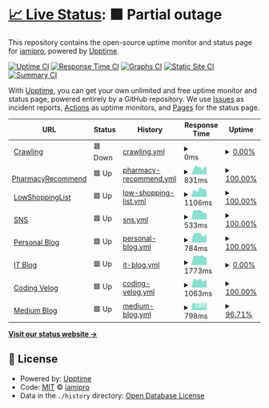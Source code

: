 # [📈 Live Status](https://demo.upptime.js.org): <!--live status--> **🟧 Partial outage**

This repository contains the open-source uptime monitor and status page for [iamipro](https://demo.upptime.js.org), powered by [Upptime](https://github.com/upptime/upptime).

[![Uptime CI](https://github.com/iamipro/monitory/workflows/Uptime%20CI/badge.svg)](https://github.com/iamipro/monitory/actions?query=workflow%3A%22Uptime+CI%22)
[![Response Time CI](https://github.com/iamipro/monitory/workflows/Response%20Time%20CI/badge.svg)](https://github.com/iamipro/monitory/actions?query=workflow%3A%22Response+Time+CI%22)
[![Graphs CI](https://github.com/iamipro/monitory/workflows/Graphs%20CI/badge.svg)](https://github.com/iamipro/monitory/actions?query=workflow%3A%22Graphs+CI%22)
[![Static Site CI](https://github.com/iamipro/monitory/workflows/Static%20Site%20CI/badge.svg)](https://github.com/iamipro/monitory/actions?query=workflow%3A%22Static+Site+CI%22)
[![Summary CI](https://github.com/iamipro/monitory/workflows/Summary%20CI/badge.svg)](https://github.com/iamipro/monitory/actions?query=workflow%3A%22Summary+CI%22)

With [Upptime](https://upptime.js.org), you can get your own unlimited and free uptime monitor and status page, powered entirely by a GitHub repository. We use [Issues](https://github.com/iamipro/monitory/issues) as incident reports, [Actions](https://github.com/iamipro/monitory/actions) as uptime monitors, and [Pages](https://demo.upptime.js.org) for the status page.

<!--start: status pages-->
<!-- This summary is generated by Upptime (https://github.com/upptime/upptime) -->
<!-- Do not edit this manually, your changes will be overwritten -->
<!-- prettier-ignore -->
| URL | Status | History | Response Time | Uptime |
| --- | ------ | ------- | ------------- | ------ |
| <img alt="" src="https://icons.duckduckgo.com/ip3/www.lmshi.site.ico" height="13"> [Crawling](http://www.lmshi.site:5000) | 🟥 Down | [crawling.yml](https://github.com/MyoungSoo7/monitory/commits/HEAD/history/crawling.yml) | <details><summary><img alt="Response time graph" src="./graphs/crawling/response-time-week.png" height="20"> 0ms</summary><br><a href="https://MyoungSoo7.github.io/monitory/history/crawling"><img alt="Response time 1485" src="https://img.shields.io/endpoint?url=https%3A%2F%2Fraw.githubusercontent.com%2FMyoungSoo7%2Fmonitory%2FHEAD%2Fapi%2Fcrawling%2Fresponse-time.json"></a><br><a href="https://MyoungSoo7.github.io/monitory/history/crawling"><img alt="24-hour response time 0" src="https://img.shields.io/endpoint?url=https%3A%2F%2Fraw.githubusercontent.com%2FMyoungSoo7%2Fmonitory%2FHEAD%2Fapi%2Fcrawling%2Fresponse-time-day.json"></a><br><a href="https://MyoungSoo7.github.io/monitory/history/crawling"><img alt="7-day response time 0" src="https://img.shields.io/endpoint?url=https%3A%2F%2Fraw.githubusercontent.com%2FMyoungSoo7%2Fmonitory%2FHEAD%2Fapi%2Fcrawling%2Fresponse-time-week.json"></a><br><a href="https://MyoungSoo7.github.io/monitory/history/crawling"><img alt="30-day response time 0" src="https://img.shields.io/endpoint?url=https%3A%2F%2Fraw.githubusercontent.com%2FMyoungSoo7%2Fmonitory%2FHEAD%2Fapi%2Fcrawling%2Fresponse-time-month.json"></a><br><a href="https://MyoungSoo7.github.io/monitory/history/crawling"><img alt="1-year response time 1500" src="https://img.shields.io/endpoint?url=https%3A%2F%2Fraw.githubusercontent.com%2FMyoungSoo7%2Fmonitory%2FHEAD%2Fapi%2Fcrawling%2Fresponse-time-year.json"></a></details> | <details><summary><a href="https://MyoungSoo7.github.io/monitory/history/crawling">0.00%</a></summary><a href="https://MyoungSoo7.github.io/monitory/history/crawling"><img alt="All-time uptime 58.87%" src="https://img.shields.io/endpoint?url=https%3A%2F%2Fraw.githubusercontent.com%2FMyoungSoo7%2Fmonitory%2FHEAD%2Fapi%2Fcrawling%2Fuptime.json"></a><br><a href="https://MyoungSoo7.github.io/monitory/history/crawling"><img alt="24-hour uptime 0.00%" src="https://img.shields.io/endpoint?url=https%3A%2F%2Fraw.githubusercontent.com%2FMyoungSoo7%2Fmonitory%2FHEAD%2Fapi%2Fcrawling%2Fuptime-day.json"></a><br><a href="https://MyoungSoo7.github.io/monitory/history/crawling"><img alt="7-day uptime 0.00%" src="https://img.shields.io/endpoint?url=https%3A%2F%2Fraw.githubusercontent.com%2FMyoungSoo7%2Fmonitory%2FHEAD%2Fapi%2Fcrawling%2Fuptime-week.json"></a><br><a href="https://MyoungSoo7.github.io/monitory/history/crawling"><img alt="30-day uptime 0.00%" src="https://img.shields.io/endpoint?url=https%3A%2F%2Fraw.githubusercontent.com%2FMyoungSoo7%2Fmonitory%2FHEAD%2Fapi%2Fcrawling%2Fuptime-month.json"></a><br><a href="https://MyoungSoo7.github.io/monitory/history/crawling"><img alt="1-year uptime 56.15%" src="https://img.shields.io/endpoint?url=https%3A%2F%2Fraw.githubusercontent.com%2FMyoungSoo7%2Fmonitory%2FHEAD%2Fapi%2Fcrawling%2Fuptime-year.json"></a></details>
| <img alt="" src="https://icons.duckduckgo.com/ip3/www.lmshi.site.ico" height="13"> [PharmacyRecommend](http://www.lmshi.site:8081) | 🟩 Up | [pharmacy-recommend.yml](https://github.com/MyoungSoo7/monitory/commits/HEAD/history/pharmacy-recommend.yml) | <details><summary><img alt="Response time graph" src="./graphs/pharmacy-recommend/response-time-week.png" height="20"> 831ms</summary><br><a href="https://MyoungSoo7.github.io/monitory/history/pharmacy-recommend"><img alt="Response time 680" src="https://img.shields.io/endpoint?url=https%3A%2F%2Fraw.githubusercontent.com%2FMyoungSoo7%2Fmonitory%2FHEAD%2Fapi%2Fpharmacy-recommend%2Fresponse-time.json"></a><br><a href="https://MyoungSoo7.github.io/monitory/history/pharmacy-recommend"><img alt="24-hour response time 850" src="https://img.shields.io/endpoint?url=https%3A%2F%2Fraw.githubusercontent.com%2FMyoungSoo7%2Fmonitory%2FHEAD%2Fapi%2Fpharmacy-recommend%2Fresponse-time-day.json"></a><br><a href="https://MyoungSoo7.github.io/monitory/history/pharmacy-recommend"><img alt="7-day response time 831" src="https://img.shields.io/endpoint?url=https%3A%2F%2Fraw.githubusercontent.com%2FMyoungSoo7%2Fmonitory%2FHEAD%2Fapi%2Fpharmacy-recommend%2Fresponse-time-week.json"></a><br><a href="https://MyoungSoo7.github.io/monitory/history/pharmacy-recommend"><img alt="30-day response time 813" src="https://img.shields.io/endpoint?url=https%3A%2F%2Fraw.githubusercontent.com%2FMyoungSoo7%2Fmonitory%2FHEAD%2Fapi%2Fpharmacy-recommend%2Fresponse-time-month.json"></a><br><a href="https://MyoungSoo7.github.io/monitory/history/pharmacy-recommend"><img alt="1-year response time 681" src="https://img.shields.io/endpoint?url=https%3A%2F%2Fraw.githubusercontent.com%2FMyoungSoo7%2Fmonitory%2FHEAD%2Fapi%2Fpharmacy-recommend%2Fresponse-time-year.json"></a></details> | <details><summary><a href="https://MyoungSoo7.github.io/monitory/history/pharmacy-recommend">100.00%</a></summary><a href="https://MyoungSoo7.github.io/monitory/history/pharmacy-recommend"><img alt="All-time uptime 60.95%" src="https://img.shields.io/endpoint?url=https%3A%2F%2Fraw.githubusercontent.com%2FMyoungSoo7%2Fmonitory%2FHEAD%2Fapi%2Fpharmacy-recommend%2Fuptime.json"></a><br><a href="https://MyoungSoo7.github.io/monitory/history/pharmacy-recommend"><img alt="24-hour uptime 100.00%" src="https://img.shields.io/endpoint?url=https%3A%2F%2Fraw.githubusercontent.com%2FMyoungSoo7%2Fmonitory%2FHEAD%2Fapi%2Fpharmacy-recommend%2Fuptime-day.json"></a><br><a href="https://MyoungSoo7.github.io/monitory/history/pharmacy-recommend"><img alt="7-day uptime 100.00%" src="https://img.shields.io/endpoint?url=https%3A%2F%2Fraw.githubusercontent.com%2FMyoungSoo7%2Fmonitory%2FHEAD%2Fapi%2Fpharmacy-recommend%2Fuptime-week.json"></a><br><a href="https://MyoungSoo7.github.io/monitory/history/pharmacy-recommend"><img alt="30-day uptime 36.38%" src="https://img.shields.io/endpoint?url=https%3A%2F%2Fraw.githubusercontent.com%2FMyoungSoo7%2Fmonitory%2FHEAD%2Fapi%2Fpharmacy-recommend%2Fuptime-month.json"></a><br><a href="https://MyoungSoo7.github.io/monitory/history/pharmacy-recommend"><img alt="1-year uptime 59.34%" src="https://img.shields.io/endpoint?url=https%3A%2F%2Fraw.githubusercontent.com%2FMyoungSoo7%2Fmonitory%2FHEAD%2Fapi%2Fpharmacy-recommend%2Fuptime-year.json"></a></details>
| <img alt="" src="https://icons.duckduckgo.com/ip3/www.lmshi.site.ico" height="13"> [LowShoppingList](http://www.lmshi.site:8083) | 🟩 Up | [low-shopping-list.yml](https://github.com/MyoungSoo7/monitory/commits/HEAD/history/low-shopping-list.yml) | <details><summary><img alt="Response time graph" src="./graphs/low-shopping-list/response-time-week.png" height="20"> 1106ms</summary><br><a href="https://MyoungSoo7.github.io/monitory/history/low-shopping-list"><img alt="Response time 911" src="https://img.shields.io/endpoint?url=https%3A%2F%2Fraw.githubusercontent.com%2FMyoungSoo7%2Fmonitory%2FHEAD%2Fapi%2Flow-shopping-list%2Fresponse-time.json"></a><br><a href="https://MyoungSoo7.github.io/monitory/history/low-shopping-list"><img alt="24-hour response time 1052" src="https://img.shields.io/endpoint?url=https%3A%2F%2Fraw.githubusercontent.com%2FMyoungSoo7%2Fmonitory%2FHEAD%2Fapi%2Flow-shopping-list%2Fresponse-time-day.json"></a><br><a href="https://MyoungSoo7.github.io/monitory/history/low-shopping-list"><img alt="7-day response time 1106" src="https://img.shields.io/endpoint?url=https%3A%2F%2Fraw.githubusercontent.com%2FMyoungSoo7%2Fmonitory%2FHEAD%2Fapi%2Flow-shopping-list%2Fresponse-time-week.json"></a><br><a href="https://MyoungSoo7.github.io/monitory/history/low-shopping-list"><img alt="30-day response time 1035" src="https://img.shields.io/endpoint?url=https%3A%2F%2Fraw.githubusercontent.com%2FMyoungSoo7%2Fmonitory%2FHEAD%2Fapi%2Flow-shopping-list%2Fresponse-time-month.json"></a><br><a href="https://MyoungSoo7.github.io/monitory/history/low-shopping-list"><img alt="1-year response time 919" src="https://img.shields.io/endpoint?url=https%3A%2F%2Fraw.githubusercontent.com%2FMyoungSoo7%2Fmonitory%2FHEAD%2Fapi%2Flow-shopping-list%2Fresponse-time-year.json"></a></details> | <details><summary><a href="https://MyoungSoo7.github.io/monitory/history/low-shopping-list">100.00%</a></summary><a href="https://MyoungSoo7.github.io/monitory/history/low-shopping-list"><img alt="All-time uptime 27.12%" src="https://img.shields.io/endpoint?url=https%3A%2F%2Fraw.githubusercontent.com%2FMyoungSoo7%2Fmonitory%2FHEAD%2Fapi%2Flow-shopping-list%2Fuptime.json"></a><br><a href="https://MyoungSoo7.github.io/monitory/history/low-shopping-list"><img alt="24-hour uptime 100.00%" src="https://img.shields.io/endpoint?url=https%3A%2F%2Fraw.githubusercontent.com%2FMyoungSoo7%2Fmonitory%2FHEAD%2Fapi%2Flow-shopping-list%2Fuptime-day.json"></a><br><a href="https://MyoungSoo7.github.io/monitory/history/low-shopping-list"><img alt="7-day uptime 100.00%" src="https://img.shields.io/endpoint?url=https%3A%2F%2Fraw.githubusercontent.com%2FMyoungSoo7%2Fmonitory%2FHEAD%2Fapi%2Flow-shopping-list%2Fuptime-week.json"></a><br><a href="https://MyoungSoo7.github.io/monitory/history/low-shopping-list"><img alt="30-day uptime 36.38%" src="https://img.shields.io/endpoint?url=https%3A%2F%2Fraw.githubusercontent.com%2FMyoungSoo7%2Fmonitory%2FHEAD%2Fapi%2Flow-shopping-list%2Fuptime-month.json"></a><br><a href="https://MyoungSoo7.github.io/monitory/history/low-shopping-list"><img alt="1-year uptime 59.34%" src="https://img.shields.io/endpoint?url=https%3A%2F%2Fraw.githubusercontent.com%2FMyoungSoo7%2Fmonitory%2FHEAD%2Fapi%2Flow-shopping-list%2Fuptime-year.json"></a></details>
| <img alt="" src="https://icons.duckduckgo.com/ip3/www.lmshi.site.ico" height="13"> [SNS](http://www.lmshi.site:8087) | 🟩 Up | [sns.yml](https://github.com/MyoungSoo7/monitory/commits/HEAD/history/sns.yml) | <details><summary><img alt="Response time graph" src="./graphs/sns/response-time-week.png" height="20"> 533ms</summary><br><a href="https://MyoungSoo7.github.io/monitory/history/sns"><img alt="Response time 651" src="https://img.shields.io/endpoint?url=https%3A%2F%2Fraw.githubusercontent.com%2FMyoungSoo7%2Fmonitory%2FHEAD%2Fapi%2Fsns%2Fresponse-time.json"></a><br><a href="https://MyoungSoo7.github.io/monitory/history/sns"><img alt="24-hour response time 436" src="https://img.shields.io/endpoint?url=https%3A%2F%2Fraw.githubusercontent.com%2FMyoungSoo7%2Fmonitory%2FHEAD%2Fapi%2Fsns%2Fresponse-time-day.json"></a><br><a href="https://MyoungSoo7.github.io/monitory/history/sns"><img alt="7-day response time 533" src="https://img.shields.io/endpoint?url=https%3A%2F%2Fraw.githubusercontent.com%2FMyoungSoo7%2Fmonitory%2FHEAD%2Fapi%2Fsns%2Fresponse-time-week.json"></a><br><a href="https://MyoungSoo7.github.io/monitory/history/sns"><img alt="30-day response time 546" src="https://img.shields.io/endpoint?url=https%3A%2F%2Fraw.githubusercontent.com%2FMyoungSoo7%2Fmonitory%2FHEAD%2Fapi%2Fsns%2Fresponse-time-month.json"></a><br><a href="https://MyoungSoo7.github.io/monitory/history/sns"><img alt="1-year response time 651" src="https://img.shields.io/endpoint?url=https%3A%2F%2Fraw.githubusercontent.com%2FMyoungSoo7%2Fmonitory%2FHEAD%2Fapi%2Fsns%2Fresponse-time-year.json"></a></details> | <details><summary><a href="https://MyoungSoo7.github.io/monitory/history/sns">100.00%</a></summary><a href="https://MyoungSoo7.github.io/monitory/history/sns"><img alt="All-time uptime 52.58%" src="https://img.shields.io/endpoint?url=https%3A%2F%2Fraw.githubusercontent.com%2FMyoungSoo7%2Fmonitory%2FHEAD%2Fapi%2Fsns%2Fuptime.json"></a><br><a href="https://MyoungSoo7.github.io/monitory/history/sns"><img alt="24-hour uptime 100.00%" src="https://img.shields.io/endpoint?url=https%3A%2F%2Fraw.githubusercontent.com%2FMyoungSoo7%2Fmonitory%2FHEAD%2Fapi%2Fsns%2Fuptime-day.json"></a><br><a href="https://MyoungSoo7.github.io/monitory/history/sns"><img alt="7-day uptime 100.00%" src="https://img.shields.io/endpoint?url=https%3A%2F%2Fraw.githubusercontent.com%2FMyoungSoo7%2Fmonitory%2FHEAD%2Fapi%2Fsns%2Fuptime-week.json"></a><br><a href="https://MyoungSoo7.github.io/monitory/history/sns"><img alt="30-day uptime 36.38%" src="https://img.shields.io/endpoint?url=https%3A%2F%2Fraw.githubusercontent.com%2FMyoungSoo7%2Fmonitory%2FHEAD%2Fapi%2Fsns%2Fuptime-month.json"></a><br><a href="https://MyoungSoo7.github.io/monitory/history/sns"><img alt="1-year uptime 52.58%" src="https://img.shields.io/endpoint?url=https%3A%2F%2Fraw.githubusercontent.com%2FMyoungSoo7%2Fmonitory%2FHEAD%2Fapi%2Fsns%2Fuptime-year.json"></a></details>
| <img alt="" src="https://icons.duckduckgo.com/ip3/blog.naver.com.ico" height="13"> [Personal Blog](https://blog.naver.com/iamipro) | 🟩 Up | [personal-blog.yml](https://github.com/MyoungSoo7/monitory/commits/HEAD/history/personal-blog.yml) | <details><summary><img alt="Response time graph" src="./graphs/personal-blog/response-time-week.png" height="20"> 784ms</summary><br><a href="https://MyoungSoo7.github.io/monitory/history/personal-blog"><img alt="Response time 772" src="https://img.shields.io/endpoint?url=https%3A%2F%2Fraw.githubusercontent.com%2FMyoungSoo7%2Fmonitory%2FHEAD%2Fapi%2Fpersonal-blog%2Fresponse-time.json"></a><br><a href="https://MyoungSoo7.github.io/monitory/history/personal-blog"><img alt="24-hour response time 1028" src="https://img.shields.io/endpoint?url=https%3A%2F%2Fraw.githubusercontent.com%2FMyoungSoo7%2Fmonitory%2FHEAD%2Fapi%2Fpersonal-blog%2Fresponse-time-day.json"></a><br><a href="https://MyoungSoo7.github.io/monitory/history/personal-blog"><img alt="7-day response time 784" src="https://img.shields.io/endpoint?url=https%3A%2F%2Fraw.githubusercontent.com%2FMyoungSoo7%2Fmonitory%2FHEAD%2Fapi%2Fpersonal-blog%2Fresponse-time-week.json"></a><br><a href="https://MyoungSoo7.github.io/monitory/history/personal-blog"><img alt="30-day response time 782" src="https://img.shields.io/endpoint?url=https%3A%2F%2Fraw.githubusercontent.com%2FMyoungSoo7%2Fmonitory%2FHEAD%2Fapi%2Fpersonal-blog%2Fresponse-time-month.json"></a><br><a href="https://MyoungSoo7.github.io/monitory/history/personal-blog"><img alt="1-year response time 781" src="https://img.shields.io/endpoint?url=https%3A%2F%2Fraw.githubusercontent.com%2FMyoungSoo7%2Fmonitory%2FHEAD%2Fapi%2Fpersonal-blog%2Fresponse-time-year.json"></a></details> | <details><summary><a href="https://MyoungSoo7.github.io/monitory/history/personal-blog">100.00%</a></summary><a href="https://MyoungSoo7.github.io/monitory/history/personal-blog"><img alt="All-time uptime 100.00%" src="https://img.shields.io/endpoint?url=https%3A%2F%2Fraw.githubusercontent.com%2FMyoungSoo7%2Fmonitory%2FHEAD%2Fapi%2Fpersonal-blog%2Fuptime.json"></a><br><a href="https://MyoungSoo7.github.io/monitory/history/personal-blog"><img alt="24-hour uptime 100.00%" src="https://img.shields.io/endpoint?url=https%3A%2F%2Fraw.githubusercontent.com%2FMyoungSoo7%2Fmonitory%2FHEAD%2Fapi%2Fpersonal-blog%2Fuptime-day.json"></a><br><a href="https://MyoungSoo7.github.io/monitory/history/personal-blog"><img alt="7-day uptime 100.00%" src="https://img.shields.io/endpoint?url=https%3A%2F%2Fraw.githubusercontent.com%2FMyoungSoo7%2Fmonitory%2FHEAD%2Fapi%2Fpersonal-blog%2Fuptime-week.json"></a><br><a href="https://MyoungSoo7.github.io/monitory/history/personal-blog"><img alt="30-day uptime 100.00%" src="https://img.shields.io/endpoint?url=https%3A%2F%2Fraw.githubusercontent.com%2FMyoungSoo7%2Fmonitory%2FHEAD%2Fapi%2Fpersonal-blog%2Fuptime-month.json"></a><br><a href="https://MyoungSoo7.github.io/monitory/history/personal-blog"><img alt="1-year uptime 100.00%" src="https://img.shields.io/endpoint?url=https%3A%2F%2Fraw.githubusercontent.com%2FMyoungSoo7%2Fmonitory%2FHEAD%2Fapi%2Fpersonal-blog%2Fuptime-year.json"></a></details>
| <img alt="" src="https://icons.duckduckgo.com/ip3/iamipro.tistory.com.ico" height="13"> [IT Blog](https://iamipro.tistory.com) | 🟩 Up | [it-blog.yml](https://github.com/MyoungSoo7/monitory/commits/HEAD/history/it-blog.yml) | <details><summary><img alt="Response time graph" src="./graphs/it-blog/response-time-week.png" height="20"> 1773ms</summary><br><a href="https://MyoungSoo7.github.io/monitory/history/it-blog"><img alt="Response time 1793" src="https://img.shields.io/endpoint?url=https%3A%2F%2Fraw.githubusercontent.com%2FMyoungSoo7%2Fmonitory%2FHEAD%2Fapi%2Fit-blog%2Fresponse-time.json"></a><br><a href="https://MyoungSoo7.github.io/monitory/history/it-blog"><img alt="24-hour response time 1946" src="https://img.shields.io/endpoint?url=https%3A%2F%2Fraw.githubusercontent.com%2FMyoungSoo7%2Fmonitory%2FHEAD%2Fapi%2Fit-blog%2Fresponse-time-day.json"></a><br><a href="https://MyoungSoo7.github.io/monitory/history/it-blog"><img alt="7-day response time 1773" src="https://img.shields.io/endpoint?url=https%3A%2F%2Fraw.githubusercontent.com%2FMyoungSoo7%2Fmonitory%2FHEAD%2Fapi%2Fit-blog%2Fresponse-time-week.json"></a><br><a href="https://MyoungSoo7.github.io/monitory/history/it-blog"><img alt="30-day response time 1780" src="https://img.shields.io/endpoint?url=https%3A%2F%2Fraw.githubusercontent.com%2FMyoungSoo7%2Fmonitory%2FHEAD%2Fapi%2Fit-blog%2Fresponse-time-month.json"></a><br><a href="https://MyoungSoo7.github.io/monitory/history/it-blog"><img alt="1-year response time 1798" src="https://img.shields.io/endpoint?url=https%3A%2F%2Fraw.githubusercontent.com%2FMyoungSoo7%2Fmonitory%2FHEAD%2Fapi%2Fit-blog%2Fresponse-time-year.json"></a></details> | <details><summary><a href="https://MyoungSoo7.github.io/monitory/history/it-blog">0.00%</a></summary><a href="https://MyoungSoo7.github.io/monitory/history/it-blog"><img alt="All-time uptime 89.95%" src="https://img.shields.io/endpoint?url=https%3A%2F%2Fraw.githubusercontent.com%2FMyoungSoo7%2Fmonitory%2FHEAD%2Fapi%2Fit-blog%2Fuptime.json"></a><br><a href="https://MyoungSoo7.github.io/monitory/history/it-blog"><img alt="24-hour uptime 0.00%" src="https://img.shields.io/endpoint?url=https%3A%2F%2Fraw.githubusercontent.com%2FMyoungSoo7%2Fmonitory%2FHEAD%2Fapi%2Fit-blog%2Fuptime-day.json"></a><br><a href="https://MyoungSoo7.github.io/monitory/history/it-blog"><img alt="7-day uptime 0.00%" src="https://img.shields.io/endpoint?url=https%3A%2F%2Fraw.githubusercontent.com%2FMyoungSoo7%2Fmonitory%2FHEAD%2Fapi%2Fit-blog%2Fuptime-week.json"></a><br><a href="https://MyoungSoo7.github.io/monitory/history/it-blog"><img alt="30-day uptime 0.00%" src="https://img.shields.io/endpoint?url=https%3A%2F%2Fraw.githubusercontent.com%2FMyoungSoo7%2Fmonitory%2FHEAD%2Fapi%2Fit-blog%2Fuptime-month.json"></a><br><a href="https://MyoungSoo7.github.io/monitory/history/it-blog"><img alt="1-year uptime 88.75%" src="https://img.shields.io/endpoint?url=https%3A%2F%2Fraw.githubusercontent.com%2FMyoungSoo7%2Fmonitory%2FHEAD%2Fapi%2Fit-blog%2Fuptime-year.json"></a></details>
| <img alt="" src="https://icons.duckduckgo.com/ip3/velog.io.ico" height="13"> [Coding Velog](https://velog.io/@iamipro/posts) | 🟩 Up | [coding-velog.yml](https://github.com/MyoungSoo7/monitory/commits/HEAD/history/coding-velog.yml) | <details><summary><img alt="Response time graph" src="./graphs/coding-velog/response-time-week.png" height="20"> 1063ms</summary><br><a href="https://MyoungSoo7.github.io/monitory/history/coding-velog"><img alt="Response time 1305" src="https://img.shields.io/endpoint?url=https%3A%2F%2Fraw.githubusercontent.com%2FMyoungSoo7%2Fmonitory%2FHEAD%2Fapi%2Fcoding-velog%2Fresponse-time.json"></a><br><a href="https://MyoungSoo7.github.io/monitory/history/coding-velog"><img alt="24-hour response time 1172" src="https://img.shields.io/endpoint?url=https%3A%2F%2Fraw.githubusercontent.com%2FMyoungSoo7%2Fmonitory%2FHEAD%2Fapi%2Fcoding-velog%2Fresponse-time-day.json"></a><br><a href="https://MyoungSoo7.github.io/monitory/history/coding-velog"><img alt="7-day response time 1063" src="https://img.shields.io/endpoint?url=https%3A%2F%2Fraw.githubusercontent.com%2FMyoungSoo7%2Fmonitory%2FHEAD%2Fapi%2Fcoding-velog%2Fresponse-time-week.json"></a><br><a href="https://MyoungSoo7.github.io/monitory/history/coding-velog"><img alt="30-day response time 1341" src="https://img.shields.io/endpoint?url=https%3A%2F%2Fraw.githubusercontent.com%2FMyoungSoo7%2Fmonitory%2FHEAD%2Fapi%2Fcoding-velog%2Fresponse-time-month.json"></a><br><a href="https://MyoungSoo7.github.io/monitory/history/coding-velog"><img alt="1-year response time 1320" src="https://img.shields.io/endpoint?url=https%3A%2F%2Fraw.githubusercontent.com%2FMyoungSoo7%2Fmonitory%2FHEAD%2Fapi%2Fcoding-velog%2Fresponse-time-year.json"></a></details> | <details><summary><a href="https://MyoungSoo7.github.io/monitory/history/coding-velog">100.00%</a></summary><a href="https://MyoungSoo7.github.io/monitory/history/coding-velog"><img alt="All-time uptime 99.93%" src="https://img.shields.io/endpoint?url=https%3A%2F%2Fraw.githubusercontent.com%2FMyoungSoo7%2Fmonitory%2FHEAD%2Fapi%2Fcoding-velog%2Fuptime.json"></a><br><a href="https://MyoungSoo7.github.io/monitory/history/coding-velog"><img alt="24-hour uptime 100.00%" src="https://img.shields.io/endpoint?url=https%3A%2F%2Fraw.githubusercontent.com%2FMyoungSoo7%2Fmonitory%2FHEAD%2Fapi%2Fcoding-velog%2Fuptime-day.json"></a><br><a href="https://MyoungSoo7.github.io/monitory/history/coding-velog"><img alt="7-day uptime 100.00%" src="https://img.shields.io/endpoint?url=https%3A%2F%2Fraw.githubusercontent.com%2FMyoungSoo7%2Fmonitory%2FHEAD%2Fapi%2Fcoding-velog%2Fuptime-week.json"></a><br><a href="https://MyoungSoo7.github.io/monitory/history/coding-velog"><img alt="30-day uptime 100.00%" src="https://img.shields.io/endpoint?url=https%3A%2F%2Fraw.githubusercontent.com%2FMyoungSoo7%2Fmonitory%2FHEAD%2Fapi%2Fcoding-velog%2Fuptime-month.json"></a><br><a href="https://MyoungSoo7.github.io/monitory/history/coding-velog"><img alt="1-year uptime 99.92%" src="https://img.shields.io/endpoint?url=https%3A%2F%2Fraw.githubusercontent.com%2FMyoungSoo7%2Fmonitory%2FHEAD%2Fapi%2Fcoding-velog%2Fuptime-year.json"></a></details>
| <img alt="" src="https://icons.duckduckgo.com/ip3/medium.com.ico" height="13"> [Medium Blog](https://medium.com/@jinsim37) | 🟩 Up | [medium-blog.yml](https://github.com/MyoungSoo7/monitory/commits/HEAD/history/medium-blog.yml) | <details><summary><img alt="Response time graph" src="./graphs/medium-blog/response-time-week.png" height="20"> 798ms</summary><br><a href="https://MyoungSoo7.github.io/monitory/history/medium-blog"><img alt="Response time 737" src="https://img.shields.io/endpoint?url=https%3A%2F%2Fraw.githubusercontent.com%2FMyoungSoo7%2Fmonitory%2FHEAD%2Fapi%2Fmedium-blog%2Fresponse-time.json"></a><br><a href="https://MyoungSoo7.github.io/monitory/history/medium-blog"><img alt="24-hour response time 904" src="https://img.shields.io/endpoint?url=https%3A%2F%2Fraw.githubusercontent.com%2FMyoungSoo7%2Fmonitory%2FHEAD%2Fapi%2Fmedium-blog%2Fresponse-time-day.json"></a><br><a href="https://MyoungSoo7.github.io/monitory/history/medium-blog"><img alt="7-day response time 798" src="https://img.shields.io/endpoint?url=https%3A%2F%2Fraw.githubusercontent.com%2FMyoungSoo7%2Fmonitory%2FHEAD%2Fapi%2Fmedium-blog%2Fresponse-time-week.json"></a><br><a href="https://MyoungSoo7.github.io/monitory/history/medium-blog"><img alt="30-day response time 672" src="https://img.shields.io/endpoint?url=https%3A%2F%2Fraw.githubusercontent.com%2FMyoungSoo7%2Fmonitory%2FHEAD%2Fapi%2Fmedium-blog%2Fresponse-time-month.json"></a><br><a href="https://MyoungSoo7.github.io/monitory/history/medium-blog"><img alt="1-year response time 737" src="https://img.shields.io/endpoint?url=https%3A%2F%2Fraw.githubusercontent.com%2FMyoungSoo7%2Fmonitory%2FHEAD%2Fapi%2Fmedium-blog%2Fresponse-time-year.json"></a></details> | <details><summary><a href="https://MyoungSoo7.github.io/monitory/history/medium-blog">96.71%</a></summary><a href="https://MyoungSoo7.github.io/monitory/history/medium-blog"><img alt="All-time uptime 97.24%" src="https://img.shields.io/endpoint?url=https%3A%2F%2Fraw.githubusercontent.com%2FMyoungSoo7%2Fmonitory%2FHEAD%2Fapi%2Fmedium-blog%2Fuptime.json"></a><br><a href="https://MyoungSoo7.github.io/monitory/history/medium-blog"><img alt="24-hour uptime 100.00%" src="https://img.shields.io/endpoint?url=https%3A%2F%2Fraw.githubusercontent.com%2FMyoungSoo7%2Fmonitory%2FHEAD%2Fapi%2Fmedium-blog%2Fuptime-day.json"></a><br><a href="https://MyoungSoo7.github.io/monitory/history/medium-blog"><img alt="7-day uptime 96.71%" src="https://img.shields.io/endpoint?url=https%3A%2F%2Fraw.githubusercontent.com%2FMyoungSoo7%2Fmonitory%2FHEAD%2Fapi%2Fmedium-blog%2Fuptime-week.json"></a><br><a href="https://MyoungSoo7.github.io/monitory/history/medium-blog"><img alt="30-day uptime 92.69%" src="https://img.shields.io/endpoint?url=https%3A%2F%2Fraw.githubusercontent.com%2FMyoungSoo7%2Fmonitory%2FHEAD%2Fapi%2Fmedium-blog%2Fuptime-month.json"></a><br><a href="https://MyoungSoo7.github.io/monitory/history/medium-blog"><img alt="1-year uptime 97.24%" src="https://img.shields.io/endpoint?url=https%3A%2F%2Fraw.githubusercontent.com%2FMyoungSoo7%2Fmonitory%2FHEAD%2Fapi%2Fmedium-blog%2Fuptime-year.json"></a></details>

<!--end: status pages-->

[**Visit our status website →**](https://demo.upptime.js.org)

## 📄 License

- Powered by: [Upptime](https://github.com/upptime/upptime)
- Code: [MIT](./LICENSE) © [iamipro](https://demo.upptime.js.org)
- Data in the `./history` directory: [Open Database License](https://opendatacommons.org/licenses/odbl/1-0/)
